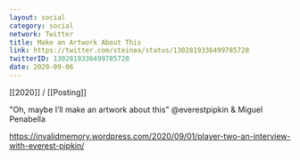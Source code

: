 ```yaml
---
layout: social
category: social
network: Twitter
title: Make an Artwork About This
link: https://twitter.com/steinea/status/1302819336499785728
twitterID: 1302819336499785728
date: 2020-09-06
---
```


[[2020]] / [[Posting]]

"Oh, maybe I’ll make an artwork about this" @everestpipkin & Miguel Penabella

<https://invalidmemory.wordpress.com/2020/09/01/player-two-an-interview-with-everest-pipkin/>
